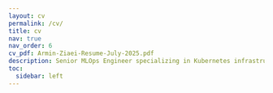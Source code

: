 ```yaml
---
layout: cv
permalink: /cv/
title: cv
nav: true
nav_order: 6
cv_pdf: Armin-Ziaei-Resume-July-2025.pdf
description: Senior MLOps Engineer specializing in Kubernetes infrastructure, CI/CD pipelines, and enterprise-scale cloud solutions. Computer Science graduate from UT Dallas with expertise in machine learning operations, distributed systems, and production software engineering.
toc:
  sidebar: left
---
```

